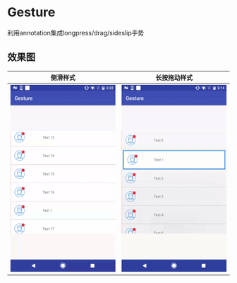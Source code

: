 # Gesture
利用annotation集成longpress/drag/sideslip手势

## 效果图

| 侧滑样式 | 长按拖动样式 |
| ------------ | ------------- |
| ![Demo gif](https://github.com/Abeltongtong/Gesture/blob/master/sideslip.gif) | ![Demo gif](https://github.com/Abeltongtong/Gesture/blob/master/longpressdrag.gif)  |
